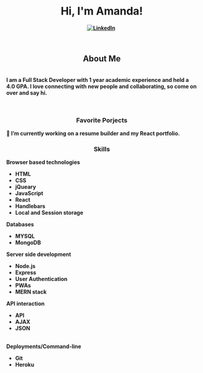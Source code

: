 <html>
  <head>

  </head>
  <body>
<p>
  <h1 align="center"><b>Hi, I'm Amanda!</h1>
</p>

<p align="center">
 <a href="https://www.linkedin.com/in/amanda-nelson-8259721b8/"><img src="https://img.shields.io/badge/linkedin-%230077B5.svg?&style=for-the-badge&logo=linkedin&logoColor=white"  alt="LinkedIn" /></a>&nbsp;
</p>
    
<br />
   
<p>
<h2 align="center"><b>About Me</h2>
  <br />
  I am a Full Stack Developer with 1 year academic experience and held a 4.0 GPA. I love connecting with new people and collaborating, so come on over and say hi.
</p>

<br />

<p>
<h3 align="center"><b>Favorite Porjects</h3>
🔭 I’m currently working on a resume builder and my React portfolio.
</p>

<p>
<h3 align="center"><b>Skills</h3>
  <div>Browser based technologies
    <ul>
      <li>HTML</li>
        <li>CSS</li>
          <li>jQueary</li>
            <li>JavaScript</li>
              <li>React</li>
                <li>Handlebars</li>
      <li>Local and Session storage</li>
    </ul>
    </div>
  <div>Databases
    <ul>
      <li>MYSQL</li>
      <li>MongoDB</li>
    </ul>
    </div>
  <div>Server side development
        <ul>
      <li>Node.js</li>
      <li>Express</li>
          <li>User Authentication</li>
          <li>PWAs</li>
          <li>MERN stack</li>
    </ul>
    </div>
  <div>API interaction
    <ul>
    <li>API</li>
    <li>AJAX</li>
    <li>JSON</li>
    </ul>
    </div>
    <br />
   <div>Deployments/Command-line
    <ul>
    <li>Git</li>
    <li>Heroku</li>
    </ul>
    </div>
  </div>
</p>
  </body>
  </html>

